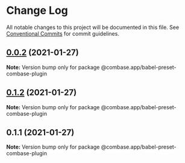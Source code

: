 # Change Log

All notable changes to this project will be documented in this file.
See [Conventional Commits](https://conventionalcommits.org) for commit guidelines.

## [0.0.2](https://github.com/GetStream/combase-plugins/compare/@combase.app/babel-preset-combase-plugin@0.1.2...@combase.app/babel-preset-combase-plugin@0.0.2) (2021-01-27)

**Note:** Version bump only for package @combase.app/babel-preset-combase-plugin





## [0.1.2](https://github.com/GetStream/combase-plugins/compare/@combase.app/babel-preset-combase-plugin@0.1.1...@combase.app/babel-preset-combase-plugin@0.1.2) (2021-01-27)

**Note:** Version bump only for package @combase.app/babel-preset-combase-plugin





## 0.1.1 (2021-01-27)

**Note:** Version bump only for package @combase.app/babel-preset-combase-plugin
